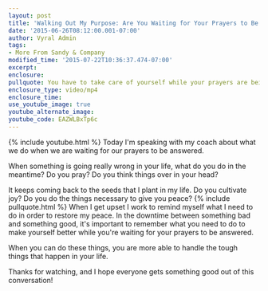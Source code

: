 ```yaml
---
layout: post
title: 'Walking Out My Purpose: Are You Waiting for Your Prayers to Be Answered?'
date: '2015-06-26T08:12:00.001-07:00'
author: Vyral Admin
tags:
- More From Sandy & Company 
modified_time: '2015-07-22T10:36:37.474-07:00'
excerpt:
enclosure:
pullquote: You have to take care of yourself while your prayers are being answered.
enclosure_type: video/mp4
enclosure_time:
use_youtube_image: true
youtube_alternate_image:
youtube_code: EAZWLBxTp6c
---
```

{% include youtube.html %}
Today I'm speaking with my coach about what we do when we are waiting for our prayers to be answered.

When something is going really wrong in your life, what do you do in the meantime? Do you pray? Do you think things over in your head?

It keeps coming back to the seeds that I plant in my life. Do you cultivate joy? Do you do the things necessary to give you peace?
{% include pullquote.html %}
When I get upset I work to remind myself what I need to do in order to restore my peace. In the downtime between something bad and something good, it's important to remember what you need to do to make yourself better while you're waiting for your prayers to be answered.

When you can do these things, you are more able to handle the tough things that happen in your life.

Thanks for watching, and I hope everyone gets something good out of this conversation!

